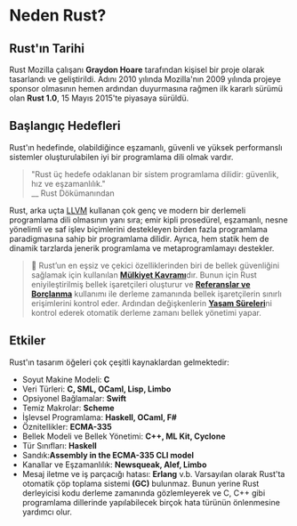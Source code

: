 # Neden Rust?
## Rust'ın Tarihi 
Rust Mozilla çalışanı **Graydon Hoare** tarafından kişisel bir proje olarak tasarlandı ve geliştirildi. Adını 2010 yılında Mozilla'nın 2009 yılında projeye sponsor olmasının hemen ardından duyurmasına rağmen ilk kararlı sürümü olan **Rust 1.0**, 15 Mayıs 2015'te piyasaya sürüldü.

## Başlangıç Hedefleri
Rust'ın hedefinde, olabildiğince eşzamanlı, güvenli ve yüksek performanslı sistemler oluşturulabilen iyi bir programlama dili olmak vardır.
> "Rust üç hedefe odaklanan bir sistem programlama dilidir: güvenlik, hız ve eşzamanlılık."  
> \_\_ Rust Dökümanından

Rust, arka uçta [LLVM](https://en.wikipedia.org/wiki/LLVM) kullanan çok genç ve modern bir derlemeli programlama dili olmasının yanı sıra; emir kipli prosedürel, eşzamanlı, nesne yönelimli ve saf işlev biçimlerini destekleyen birden fazla programlama paradigmasına sahip bir programlama dilidir. Ayrıca, hem statik hem de dinamik tarzlarda jenerik programlama ve metaprogramlamayı destekler.    

> 🔎 Rust’un en eşsiz ve çekici özelliklerinden biri de bellek güvenliğini sağlamak için kullanılan [**Mülkiyet Kavramı**](https://github.com/rust-lang-tr/site/blob/master/source/docs/c1.ownership.html)dır. Bunun için Rust eniyileştirilmiş bellek işaretçileri oluşturur ve [**Referanslar ve Borçlanma**](https://github.com/rust-lang-tr/site/blob/master/source/docs/c2.borrowing.html) kullanımı ile derleme zamanında bellek işaretçilerin sınırlı erişimlerini kontrol eder. Ardından değişkenlerin [**Yaşam Süreleri**](https://github.com/rust-lang-tr/site/blob/master/source/docs/c3.lifetimes.html)ni kontrol ederek otomatik derleme zamanı bellek yönetimi yapar.
## Etkiler
Rust'ın tasarım öğeleri çok çeşitli kaynaklardan gelmektedir:
* Soyut Makine Modeli: **C**
* Veri Türleri: **C, SML, OCaml, Lisp, Limbo**
* Opsiyonel Bağlamalar: **Swift**
* Temiz Makrolar: **Scheme**
* İşlevsel Programlama: **Haskell, OCaml, F#**
* Öznitellikler: **ECMA-335**
* Bellek Modeli ve Bellek Yönetimi: **C++, ML Kit, Cyclone**
* Tür Sınıfları: **Haskell**
* Sandık:**Assembly in the ECMA-335 CLI model**
* Kanallar ve Eşzamanlılık: **Newsqueak, Alef, Limbo**
* Mesaj iletme ve iş parçacığı hatası: **Erlang**
v.b. 
Varsayılan olarak Rust'ta otomatik çöp toplama sistemi **(GC)** bulunmaz. Bunun yerine Rust derleyicisi kodu derleme zamanında gözlemleyerek ve C, C++ gibi programlama dillerinde yapılabilecek birçok hata türünün önlenmesine yardımcı olur.
